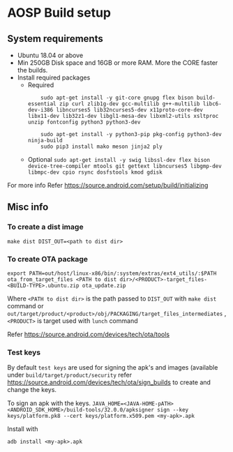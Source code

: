 # AOSP Build setup

## System requirements
* Ubuntu 18.04 or above
* Min 250GB Disk space and 16GB or more RAM. More the CORE faster the builds.
* Install required packages 
    * Required
        ```
            sudo apt-get install -y git-core gnupg flex bison build-essential zip curl zlib1g-dev gcc-multilib g++-multilib libc6-dev-i386 libncurses5 lib32ncurses5-dev x11proto-core-dev libx11-dev lib32z1-dev libgl1-mesa-dev libxml2-utils xsltproc unzip fontconfig python3 python3-dev
        ```
        ```
            sudo apt-get install -y python3-pip pkg-config python3-dev ninja-build
            sudo pip3 install mako meson jinja2 ply
        ```
    * Optional
        `sudo apt-get install -y swig libssl-dev flex bison device-tree-compiler mtools git gettext libncurses5 libgmp-dev libmpc-dev cpio rsync dosfstools kmod gdisk`

For more info Refer https://source.android.com/setup/build/initializing

## Misc info

### To create a dist image
`make dist DIST_OUT=<path to dist dir>`

### To create OTA package
```
export PATH=out/host/linux-x86/bin/:system/extras/ext4_utils/:$PATH
ota_from_target_files <PATH to dist dir>/<PRODUCT>-target_files-<BUILD-TYPE>.ubuntu.zip ota_update.zip
```
Where `<PATH to dist dir>` is the path passed to `DIST_OUT` with `make dist` command or `out/target/product/<product>/obj/PACKAGING/target_files_intermediates` , `<PRODUCT>` is target used with `lunch` command

Refer https://source.android.com/devices/tech/ota/tools

### Test keys

By default `test keys` are used for signing the apk's and images (available under `build/target/product/security` refer https://source.android.com/devices/tech/ota/sign_builds to create and change the keys.

To sign an apk with the keys.
`JAVA_HOME=<JAVA-HOME-pATH>  <ANDROID_SDK_HOME>/build-tools/32.0.0/apksigner sign --key keys/platform.pk8 --cert keys/platform.x509.pem <my-apk>.apk`

Install with

```
adb install <my-apk>.apk
```